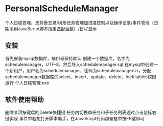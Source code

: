 # PersonalScheduleManager  
个人日程管理，支持备忘录/树形任务管理加进度控制以及操作记录/事件管理（日期采用JavaScript脚本指定匹配函数）/日程显示

## 安装  
首先安装mysql数据库，端口号保持默认
创建一个数据库，名字为schedulemanager，UTF-8，然后导入schedulemanager.sql
在mysql中创建一个新用户，用户名为schedulemanager，密码为schedulemanagerlzr，分配schedulemanager数据库的select、insert、update、delete、lock tables权限
运行 个人日程管理.exe

## 软件使用帮助  
删除某项按键盘的Delete快捷键
任务内切换单任务和子任务列表通过点击鼠标右键实现
事件中若想打开脚本助手，在JavaScript代码编辑框中按F9键即可